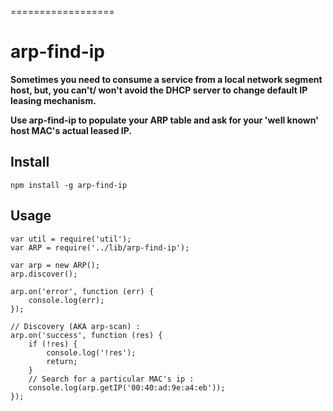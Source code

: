 ==================

arp-find-ip
==================

 **Sometimes you need to consume a service from a local network segment host, but, you can't/ won't avoid the DHCP server to change default IP leasing mechanism.**
 
 **Use arp-find-ip to populate your ARP table and ask for your 'well known' host MAC's actual leased IP.**


Install
-------

```
npm install -g arp-find-ip

```

Usage
-------

```node
var util = require('util');
var ARP = require('../lib/arp-find-ip');

var arp = new ARP();
arp.discover();

arp.on('error', function (err) {
    console.log(err);
});

// Discovery (AKA arp-scan) :
arp.on('success', function (res) {
    if (!res) {
        console.log('!res');
        return;
    }
    // Search for a particular MAC's ip :
    console.log(arp.getIP('00:40:ad:9e:a4:eb'));
});
```